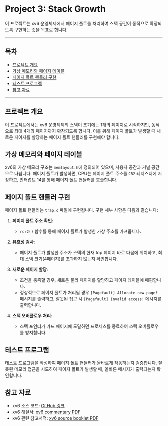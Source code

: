 # Project 3: Stack Growth

이 프로젝트는 xv6 운영체제에서 페이지 폴트를 처리하여 스택 공간이 동적으로 확장되도록 구현하는 것을 목표로 합니다.

---

## 목차

- [프로젝트 개요](#프로젝트-개요)
- [가상 메모리와 페이지 테이블](#가상-메모리와-페이지-테이블)
- [페이지 폴트 핸들러 구현](#페이지-폴트-핸들러-구현)
- [테스트 프로그램](#테스트-프로그램)
- [참고 자료](#참고-자료)

---

## 프로젝트 개요

이 프로젝트에서는 xv6 운영체제의 스택이 초기에는 1개의 페이지로 시작하지만, 동적으로 최대 4개의 페이지까지 확장되도록 합니다. 이를 위해 페이지 폴트가 발생할 때 새로운 페이지를 할당하는 페이지 폴트 핸들러를 구현해야 합니다. 



## 가상 메모리와 페이지 테이블

xv6의 가상 메모리 구조는 `memlayout.h`에 정의되어 있으며, 사용자 공간과 커널 공간으로 나뉩니다. 페이지 폴트가 발생하면, CPU는 페이지 폴트 주소를 `CR2` 레지스터에 저장하고, 인터럽트 14를 통해 페이지 폴트 핸들러를 호출합니다.



## 페이지 폴트 핸들러 구현

페이지 폴트 핸들러는 `trap.c` 파일에 구현됩니다. 구현 세부 사항은 다음과 같습니다:

1. **페이지 폴트 주소 확인**:
   - `rcr2()` 함수를 통해 페이지 폴트가 발생한 가상 주소를 가져옵니다.

2. **유효성 검사**:
   - 페이지 폴트가 발생한 주소가 스택의 현재 top 페이지 바로 다음에 위치하고, 최대 스택 크기(4페이지)를 초과하지 않는지 확인합니다.

3. **새로운 페이지 할당**:
   - 조건을 충족할 경우, 새로운 물리 페이지를 할당하고 페이지 테이블에 매핑합니다.
   - 정상적으로 페이지 폴트가 처리될 경우 `[Pagefault] Allocate new page!` 메시지를 출력하고, 잘못된 접근 시 `[Pagefault] Invalid access!` 메시지를 출력합니다.

4. **스택 오버플로우 처리**:
   - 스택 포인터가 가드 페이지에 도달하면 프로세스를 종료하여 스택 오버플로우를 방지합니다.



## 테스트 프로그램

테스트 프로그램을 작성하여 페이지 폴트 핸들러가 올바르게 작동하는지 검증합니다. 잘못된 메모리 접근을 시도하여 페이지 폴트가 발생할 때, 올바른 메시지가 출력되는지 확인합니다.


## 참고 자료

- xv6 소스 코드: [GitHub 링크](https://github.com/mit-pdos/xv6-public)
- xv6 해설서: [xv6 commentary PDF](https://pdos.csail.mit.edu/6.828/2018/xv6/book-rev11.pdf)
- xv6 관련 참고서적: [xv6 source booklet PDF](https://pdos.csail.mit.edu/6.828/2018/xv6/xv6-rev11.pdf)



